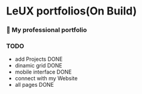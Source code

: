 # LeUX portfolios(On Build)

### 🚀 My professional portfolio

### TODO

-   add Projects DONE
-   dinamic grid DONE
-   mobile interface DONE
-   connect with my Website
-   all pages DONE
